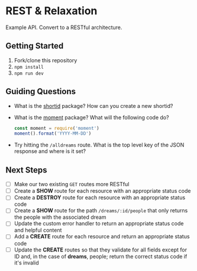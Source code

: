 # REST & Relaxation

Example API. Convert to a RESTful architecture.

## Getting Started

1. Fork/clone this repository
1. `npm install`
1. `npm run dev`

## Guiding Questions

* What is the [shortid](https://www.npmjs.com/package/shortid) package? How can you create a new shortid?

* What is the [moment](https://www.npmjs.com/package/moment) package? What will the following code do?
    ```js
    const moment = require('moment')
    moment().format('YYYY-MM-DD')
    ```

* Try hitting the `/alldreams` route. What is the top level key of the JSON response and where is it set?

## Next Steps

- [ ] Make our two existing `GET` routes more RESTful
- [ ] Create a **SHOW** route for each resource with an appropriate status code
- [ ] Create a **DESTROY** route for each resource with an appropriate status code
- [ ] Create a **SHOW** route for the path `/dreams/:id/people` that only returns the people with the associated dream
- [ ] Update the custom error handler to return an appropriate status code and helpful content
- [ ] Add a **CREATE** route for each resource and return an appropriate status code
- [ ] Update the **CREATE** routes so that they validate for all fields except for ID and, in the case of **dreams**, people; return the correct status code if it's invalid